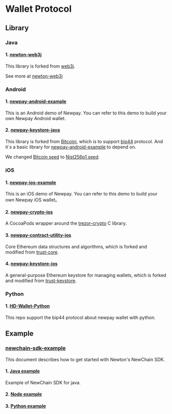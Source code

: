 # Wallet Protocol

## Library

### Java

#### 1. [newton-web3j](https://github.com/newtondevelop/newton-web3j)

This library is forked from [web3j](https://github.com/web3j/web3j). 

See more at [newton-web3j](https://github.com/newtondevelop/newton-web3j)

### Android 

#### 1. [newpay-android-example](https://github.com/newtondevelop/newpay-android-example)

This is an Android demo of Newpay. You can refer to this demo to build your own Newpay Android wallet.

#### 2. [newpay-keystore-java](https://github.com/newtondevelop/newton-keystore-java)

This library is forked from [Bitcoinj](https://github.com/bitcoinj/bitcoinj), which is to support [bip44](https://github.com/satoshilabs/slips/blob/master/slip-0044.md) protocol. And it\`s a basic library for [newpay-android-example](#newpay-android-example) to depend on.

We changed [Bitcoin seed](https://github.com/bitcoinj/bitcoinj/blob/master/core/src/main/java/org/bitcoinj/crypto/HDKeyDerivation.java#L65) to [Nist256p1 seed](https://github.com/newtondevelop/newton-keystore-java/blob/master/core/src/main/java/org/bitcoinj/crypto/HDKeyDerivation.java#L65).

### iOS

#### 1. [newpay-ios-example](https://github.com/newtondevelop/newpay-ios-example)

This is an iOS demo of Newpay. You can refer to this demo to build your own Newpay iOS wallet。

#### 2. [newpay-crypto-ios](https://github.com/newtondevelop/newpay-crypto-ios)

A CocoaPods wrapper around the [trezor-crypto](https://github.com/trezor/trezor-crypto) C library.

#### 3. [newpay-contract-utility-ios](https://github.com/newtondevelop/newpay-contract-utility-ios)

Core Ethereum data structures and algorithms, which is forked and modified from [trust-core](https://github.com/trustwallet/trust-core).

#### 4. [newpay-keystore-ios](https://github.com/newtondevelop/newpay-keystore-ios)

A general-purpose Ethereum keystore for managing wallets, which is forked and modified from [trust-keystore](https://github.com/trustwallet/trust-keystore).

### Python

#### 1. [HD-Wallet-Python](https://github.com/weixuefeng/newton-bip44-python)

This repo support the bip44 protocol about newpay wallet with python.

## Example

### [newchain-sdk-example](https://github.com/newtonproject/newchain-sdk-example)

This document describes how to get started with Newton's NewChain SDK.

#### 1. [Java example](https://github.com/newtonproject/newchain-sdk-example/tree/master/examples/java)

Example of NewChain SDK for java.

#### 2. [Node example](https://github.com/newtonproject/newchain-sdk-example/tree/master/examples/node)

#### 3. [Python example](https://github.com/newtonproject/newchain-sdk-example/tree/master/examples/python)



